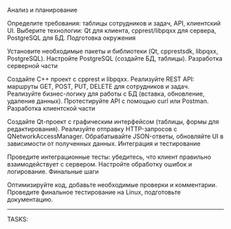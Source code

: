 Анализ и планирование

Определите требования: таблицы сотрудников и задач, API, клиентский UI.
Выберите технологии: Qt для клиента, cpprest/libpqxx для сервера, PostgreSQL для БД.
Подготовка окружения

Установите необходимые пакеты и библиотеки (Qt, cpprestsdk, libpqxx, PostgreSQL).
Настройте PostgreSQL (создайте БД, таблицы).
Разработка серверной части

Создайте C++ проект с cpprest и libpqxx.
Реализуйте REST API: маршруты GET, POST, PUT, DELETE для сотрудников и задач.
Реализуйте бизнес-логику для работы с БД (вставка, обновление, удаление данных).
Протестируйте API с помощью curl или Postman.
Разработка клиентской части

Создайте Qt-проект с графическим интерфейсом (таблицы, формы для редактирования).
Реализуйте отправку HTTP-запросов с QNetworkAccessManager.
Обрабатывайте JSON-ответы, обновляйте UI в зависимости от полученных данных.
Интеграция и тестирование

Проведите интеграционные тесты: убедитесь, что клиент правильно взаимодействует с сервером.
Настройте обработку ошибок и логирование.
Финальные шаги

Оптимизируйте код, добавьте необходимые проверки и комментарии.
Проведите финальное тестирование на Linux, подготовьте документацию.

---

TASKS: